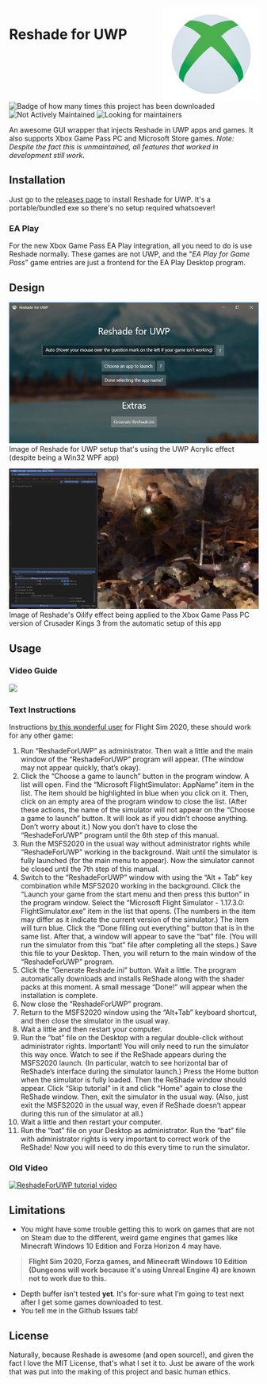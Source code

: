 <img src="https://raw.githubusercontent.com/MilkyDeveloper/dump/%F0%9F%96%BC/xbox-256.png" height="192" width="192" alt="Xbox logo" align="right" />

# Reshade for UWP
![Badge of how many times this project has been downloaded](https://shields.io/github/downloads/MilkyDeveloper/ReshadeForUWP/total)
![Not Actively Maintained](https://img.shields.io/maintenance/no/2021)
![Looking for maintainers](https://img.shields.io/badge/maintainers-wanted-red.svg)

An awesome GUI wrapper that injects Reshade in UWP apps and games. It also supports Xbox Game Pass PC and Microsoft Store games. *Note: Despite the fact this is unmaintained, all features that worked in development still work.*

## Installation

Just go to the [releases page](https://github.com/MilkyDeveloper/ReshadeForUWP/releases/) to install Reshade for UWP. It's a portable/bundled exe so there's no setup required whatsoever!

### EA Play

For the new Xbox Game Pass EA Play integration, all you need to do is use Reshade normally. These games are not UWP, and the "*EA Play for Game Pass*" game entries are just a frontend for the EA Play Desktop program.

## Design

![Image of Reshade for UWP setup](https://raw.githubusercontent.com/MilkyDeveloper/dump/%F0%9F%96%BC/Reshade%20for%20UWP%2012_26_2020%209_18_07%20PM.png)
Image of Reshade for UWP setup that's using the UWP Acrylic effect (despite being a Win32 WPF app)

![Image of the Reshade Oilify effect being applied to the Xbox Game Pass PC version of Crusader Kings 3](https://raw.githubusercontent.com/MilkyDeveloper/dump/%F0%9F%96%BC/Crusader%20Kings%20III%2012_26_2020%209_21_55%20PM.png)
Image of Reshade's Oilify effect being applied to the Xbox Game Pass PC version of Crusader Kings 3 from the automatic setup of this app

## Usage

### Video Guide
<img src="https://img.youtube.com/vi/FWi90iZJZW8/0.jpg" href="https://youtu.be/FWi90iZJZW8?t=300"></img>

### Text Instructions

Instructions [by this wonderful user](https://forums.flightsimulator.com/t/installing-reshade-on-ms-store-version-of-the-msfs2020-via-reshadeforuwp-program-by-milkydeveloper/411855) for Flight Sim 2020, these should work for any other game:
1. Run “ReshadeForUWP” as administrator. Then wait a little and the main window of the “ReshadeForUWP” program will appear. (The window may not appear quickly, that’s okay).
2. Click the “Choose a game to launch” button in the program window. A list will open. Find the “Microsoft FlightSimulator: AppName” item in the list. The item should be highlighted in blue when you click on it. Then, click on an empty area of the program window to close the list. (After these actions, the name of the simulator will not appear on the “Choose a game to launch” button. It will look as if you didn’t choose anything. Don’t worry about it.) Now you don’t have to close the “ReshadeForUWP” program until the 6th step of this manual.
3. Run the MSFS2020 in the usual way without administrator rights while “ReshadeForUWP” working in the background. Wait until the simulator is fully launched (for the main menu to appear). Now the simulator cannot be closed until the 7th step of this manual.
4. Switch to the “ReshadeForUWP” window with using the “Alt + Tab” key combination while MSFS2020 working in the background. Click the “Launch your game from the start menu and then press this button” in the program window. Select the “Microsoft Flight Simulator - 1.17.3.0: FlightSimulator.exe” item in the list that opens. (The numbers in the item may differ as it indicate the current version of the simulator.) The item will turn blue. Click the “Done filling out everything” button that is in the same list. After that, a window will appear to save the “bat” file. (You will run the simulator from this “bat” file after completing all the steps.) Save this file to your Desktop. Then, you will return to the main window of the “ReshadeForUWP” program.
5. Click the “Generate Reshade.ini” button. Wait a little. The program automatically downloads and installs ReShade along with the shader packs at this moment. A small message “Done!” will appear when the installation is complete.
6. Now close the “ReshadeForUWP” program.
7. Return to the MSFS2020 window using the “Alt+Tab” keyboard shortcut, and then close the simulator in the usual way.
8. Wait a little and then restart your computer.
9. Run the “bat” file on the Desktop with a regular double-click without administrator rights. Important! You will only need to run the simulator this way once. Watch to see if the ReShade appears during the MSFS2020 launch. (In particular, watch to see horizontal bar of ReShade’s interface during the simulator launch.) Press the Home button when the simulator is fully loaded. Then the ReShade window should appear. Click “Skip tutorial” in it and click “Home” again to close the ReShade window. Then, exit the simulator in the usual way. (Also, just exit the MSFS2020 in the usual way, even if ReShade doesn’t appear during this run of the simulator at all.)
10. Wait a little and then restart your computer.
11. Run the “bat” file on your Desktop as administrator. Run the “bat” file with administrator rights is very important to correct work of the ReShade! Now you will need to do this every time to run the simulator.

### Old Video

[![ReshadeForUWP tutorial video](https://raw.githubusercontent.com/MilkyDeveloper/dump/%F0%9F%96%BC/youtube-clickbait%F0%9F%98%B2%F0%9F%98%B2%F0%9F%98%B2.png)](https://youtu.be/DfN5sefhQj8)

## Limitations

* You might have some trouble getting this to work on games that are not on Steam due to the different, weird game engines that games like Minecraft Windows 10 Edition and Forza Horizon 4 may have.
> **Flight Sim 2020, Forza games, and Minecraft Windows 10 Edition (Dungeons will work because it's using Unreal Engine 4) are known not to work due to this.**
* Depth buffer isn't tested **yet**. It's for-sure what I'm going to test next after I get some games downloaded to test.
* You tell me in the Github Issues tab!

## License

Naturally, because Reshade is awesome (and open source!), and given the fact I love the MIT License, that's what I set it to. Just be aware of the work that was put into the making of this project and basic human ethics.
